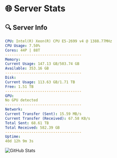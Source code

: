 # 🌐 Server Stats
## 🔍 Server Info
```yaml
CPU: Intel(R) Xeon(R) CPU E5-2699 v4 @ 1388.77MHz
CPU Usage: 7.50%
Cores: 44P | 88T
-----------------------------------
Memory:
Current Usage: 147.13 GB/503.74 GB
Available: 353.16 GB
-----------------------------------
Disk:
Current Usage: 113.63 GB/1.71 TB
Free: 1.51 TB
-----------------------------------
GPU:
No GPU detected
-----------------------------------
Network:
Current Transfer (Sent): 15.59 MB/s
Current Transfer (Received): 67.58 KB/s
Total Sent: 68.61 TB
Total Received: 582.39 GB
-----------------------------------
Uptime:
40d 12h 9m 3s
```
![GitHub Stats](https://img.shields.io/badge/Updated-2025-04-17_09:31:52-blue)